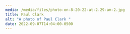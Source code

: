 ```yaml
---
media: /media/files/photo-on-8-20-22-at-2.29-am-2.jpg
title: Paul Clark
alt: "A photo of Paul Clark "
date: 2022-09-07T14:04:00-0500
---
```

